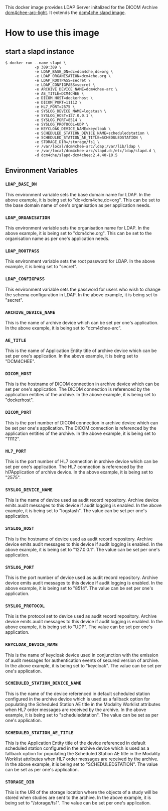This docker image provides LDAP Server initalized for the DICOM Archive
[dcm4chee-arc-light](https://github.com/dcm4che/dcm4chee-arc-light/wiki).
It extends the [dcm4che slapd image](https://hub.docker.com/r/dcm4che/slapd/).

# How to use this image

## start a slapd instance

```console
$ docker run --name slapd \
             -p 389:389 \
             -e LDAP_BASE_DN=dc=dcm4che,dc=org \
             -e LDAP_ORGANISATION=dcm4che.org \
             -e LDAP_ROOTPASS=secret \
             -e LDAP_CONFIGPASS=secret \
             -e ARCHIVE_DEVICE_NAME=dcm4chee-arc \
             -e AE_TITLE=DCM4CHEE \
             -e DICOM_HOST=dockerhost \
             -e DICOM_PORT=11112 \
             -e HL7_PORT=2575 \
             -e SYSLOG_DEVICE_NAME=logstash \
             -e SYSLOG_HOST=127.0.0.1 \
             -e SYSLOG_PORT=8514 \
             -e SYSLOG_PROTOCOL=UDP \
             -e KEYCLOAK_DEVICE_NAME=keycloak \
             -e SCHEDULED_STATION_DEVICE_NAME=scheduledstation \
             -e SCHEDULED_STATION_AE_TITLE=SCHEDULEDSTATION \
             -e STORAGE_DIR=/storage/fs1 \
             -v /var/local/dcm4chee-arc/ldap:/var/lib/ldap \
             -v /var/local/dcm4chee-arc/slapd.d:/etc/ldap/slapd.d \
             -d dcm4che/slapd-dcm4chee:2.4.40-10.5
```

## Environment Variables

### `LDAP_BASE_DN`

This environment variable sets the base domain name for LDAP. In the above example, it is being set to "dc=dcm4che,dc=org".
This can be set to the base domain name of one's organisation as per application needs.

### `LDAP_ORGANISATION`

This environment variable sets the organisation name for LDAP. In the above example, it is being set to "dcm4che.org".
This can be set to the organisation name as per one's application needs.

### `LDAP_ROOTPASS`

This environment variable sets the root password for LDAP. In the above example, it is being set to "secret".

### `LDAP_CONFIGPASS`

This environment variable sets the password for users who wish to change the schema configuration in LDAP. 
In the above example, it is being set to "secret".

### `ARCHIVE_DEVICE_NAME`

This is the name of archive device which can be set per one's application. In the above example, it is being set to 
"dcm4chee-arc".

### `AE_TITLE`

This is the name of Application Entity title of archive device which can be set per one's application. 
In the above example, it is being set to "DCM4CHEE".

### `DICOM_HOST`

This is the hostname of DICOM connection in archive device which can be set per one's application. The DICOM connection 
is referenced by the application entities of the archive. In the above example, it is being set to "dockerhost".

### `DICOM_PORT`

This is the port number of DICOM connection in archive device which can be set per one's application. The DICOM connection 
is referenced by the application entities of the archive. In the above example, it is being set to "11112".

### `HL7_PORT`

This is the port number of HL7 connection in archive device which can be set per one's application. The HL7 connection is 
referenced by the hl7Application of archive device. In the above example, it is being set to "2575".

### `SYSLOG_DEVICE_NAME`

This is the name of device used as audit record repository. Archive device emits audit messages to this device if 
audit logging is enabled. In the above example, it is being set to "logstash". The value can be set per one's application.

### `SYSLOG_HOST`

This is the hostname of device used as audit record repository. Archive device emits audit messages to this device if 
audit logging is enabled. In the above example, it is being set to "127.0.0.1". The value can be set per one's application.

### `SYSLOG_PORT`

This is the port number of device used as audit record repository. Archive device emits audit messages to this device if 
audit logging is enabled. In the above example, it is being set to "8514". The value can be set per one's application.

### `SYSLOG_PROTOCOL`

This is the protocol set to device used as audit record repository. Archive device emits audit messages to this device if 
audit logging is enabled. In the above example, it is being set to "UDP". The value can be set per one's application.

### `KEYCLOAK_DEVICE_NAME`

This is the name of keycloak device used in conjunction with the emission of audit messages for authentication events of 
secured version of archive. In the above example, it is being set to "keycloak". The value can be set per one's application.

### `SCHEDULED_STATION_DEVICE_NAME`

This is the name of the device referenced in default scheduled station configured in the archive device which is used  as 
a fallback option for populating the Scheduled Station AE title in the Modality Worklist attributes when HL7 order messages 
are received by the archive. In the above example, it is being set to "scheduledstation". The value can be set as per one's application.

### `SCHEDULED_STATION_AE_TITLE`

This is the Application Entity title of the device referenced in default scheduled station configured in the archive device which is used  as 
a fallback option for populating the Scheduled Station AE title in the Modality Worklist attributes when HL7 order messages 
are received by the archive. In the above example, it is being set to "SCHEDULEDSTATION". The value can be set as per one's application.

### `STORAGE_DIR`

This is the URI of the storage location where the objects of a study will be stored when studies are sent to the archive.
In the above example, it is being set to "/storage/fs1". The value can be set per one's application.

